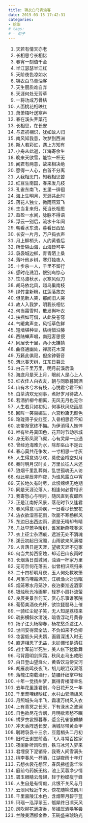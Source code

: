 ```yaml
---
title: 锦衣白马青油客
date: 2019-03-15 17:42:31
categories: 
- 拾柒
# tags:
# - 句子
---
```


1. 天若有情天亦老
1. 长相思兮长相忆
1. 春宵一刻值千金
1. 半江瑟瑟半江红
1. 天阶夜色凉如水
1. 锦衣白马青油客
1. 天生丽质难自弃
1. 天涯何处无芳草
1. 一将功成万骨枯
1. 人面桃花相映红
1. 萧萧梧叶送寒声
1. 春在溪头荠菜花
1. 长相思，在长安
1. 与君初相识，犹如故人归
1. 南风知我意，吹梦到西洲
1. 斯人若彩虹，遇上方知有
1. 小舟从此逝，江海寄余生
1. 晚来天欲雪，能饮一杯无
1. 闻君有两意，故来相决绝
1. 愿得一人心，白首不分离
1. 入我相思门，知我相思苦
1. 红豆生南国，春来发几枝
1. 孔雀东南飞，五里一徘徊
1. 海上生明月，天涯共此时
1. 落花人独立，微雨燕双飞
1. 生当复来归，死当长相思
1. 盈盈一水间，脉脉不得语
1. 浮云一别后，流水十年间
1. 朝看水东流，暮看日西坠
1. 长安一片月，万户捣衣声
1. 月上柳梢头，人约黄昏后
1. 所爱隔山海，山海皆可平
1. 袅袅城边柳，青青陌上桑
1. 落叶他乡树，寒灯独夜人
1. 十步杀一人，千里不留行
1. 感时花溅泪，恨别鸟惊心
1. 饮马渡秋水，水寒风似刀
1. 胡马依北风，越鸟巢南枝
1. 绿竹含新粉，红莲落故衣
1. 但见新人笑，那闻旧人哭
1. 故人入我梦，明我长相忆
1. 何当霜雪时，散发槲叶衣
1. 扶摇如可借，从此戾苍穹
1. 气暖禽声变，风恬草色鲜
1. 短墙堪种豆，枯树惜沿藤
1. 西陆蝉声唱，南冠客思侵
1. 同居长干里，两小无嫌猜
1. 曲径通幽处，禅房花木深
1. 万籁此俱寂，但余钟磬音
1. 渭北春天树，江东日暮云
1. 白云千里万里，明月前溪后溪
1. 海底月是天上月，眼前人是心上人
1. 红衣佳人白衣友，朝与同歌暮同酒
1. 山有木兮木有枝，心悦君兮君不知
1. 白茶清欢无别事，煮好岁月待故人
1. 若酒折柳今相离，无风无月也无你
1. 人生若只如初见，何事秋风悲画扇
1. 回眸一笑百媚生，六宫粉黛无颜色
1. 玲珑筛子安红豆，入骨相思君不知
1. 衣带渐宽终不悔。为伊消得人憔悴
1. 唯有牡丹真国色，花开时节动京城
1. 身无彩凤双飞翼，心有灵犀一点通
1. 曾经沧海难为水，除却巫山不是云
1. 春心莫共花争发，一寸相思一寸灰
1. 人生得意须尽欢，莫使金樽空对月
1. 秦时明月汉时关，万里长征人未还
1. 狼烟千里乱葬岗，乱世孤魂无人访
1. 似此星辰非昨夜，为谁风露立中宵
1. 天长地久有时尽，此恨绵绵无绝期
1. 同是天涯沦落人，相逢何必曾相识
1. 我寄愁心与明月，随风直到夜郎西
1. 正是江南好风景，落花时节又逢君
1. 春风得意马蹄疾，一日看尽长安花
1. 沾衣欲湿杏花雨，吹面不寒杨柳风
1. 东边日出西边雨，道是无晴却有晴
1. 几处早莺争暖树，谁家新燕啄春泥
1. 衣上征尘杂酒痕，远游无处不消魂
1. 溪云初起日沉阁，山雨欲来风满楼
1. 人言落日是天涯，望极天涯不见家
1. 何当共剪西窗烛，却话巴山夜雨时
1. 长烟落日孤城闭，浊酒一杯家万里
1. 无可奈何花落去，似曾相识燕归来
1. 二十四桥明月夜，玉人何处教吹箫
1. 月落乌啼霜满天，江枫渔火对愁眠
1. 烟笼寒水月笼沙，夜泊秦淮近酒家
1. 银烛秋光冷画屏，轻罗小扇扑流萤
1. 良辰美景奈何天，赏心乐事谁家院
1. 葡萄美酒夜光杯，欲饮琵琶马上催
1. 一骑红尘妃子笑，无人知是荔枝来
1. 疏影横斜水清浅，暗香浮动月黄昏
1. 扬子江头杨柳春，杨花愁杀渡江人
1. 世间安得双全法，不负如来不负卿
1. 妆罢低头问夫婿，画眉深浅入时无
1. 直道相思了无益，未妨惆怅是清狂
1. 战士军前半死生，美人帐下犹歌舞
1. 弓背霞明剑照霜，秋风走马出咸阳
1. 白日登山望烽火，黄昏饮马傍交河
1. 胡雁哀鸣夜夜飞，胡儿眼泪双双落
1. 落魄江南载酒行，楚腰纤细掌中轻
1. 十年一觉扬州梦，赢得青楼薄幸名
1. 去年花里逢君别，今日花开又一年
1. 千里莺啼绿映红，水村山郭酒旗风
1. 月照城头乌半飞，霜凄万树风入衣
1. 上有青冥之长天，下有渌水之波澜
1. 日色欲尽花含烟，月明欲素愁不眠
1. 绣罗衣裳照暮春，蹙金孔雀银麒麟
1. 冲天香阵透长安，满城尽带黄金甲
1. 聘聘袅袅十三余，豆蔻梢头二月初
1. 旧时王谢堂前燕，飞入寻常百姓家
1. 夜阑卧听风吹雨，铁马冰河入梦来
1. 君埋泉下泥销骨，我寄人间雪满头
1. 桃李春风一杯酒，江湖夜雨十年灯
1. 云想衣裳花想容，春风拂槛露华浓
1. 庭前芍药妖无格，池上芙蓉净少情
1. 碧玉眼睛云母翅，轻于粉蝶瘦于蜂
1. 人生自是有情痴，此恨不关风与月
1. 云淡风轻近午天，傍花随柳过前川
1. 千里嘉陵江水色，含烟带月碧于蓝
1. 玛瑙一泓浮翠玉，瓠犀终日凛天风
1. 风吹柳花满店香，吴姬压酒唤客尝
1. 兰陵美酒郁金香，玉碗盛来琥珀光
